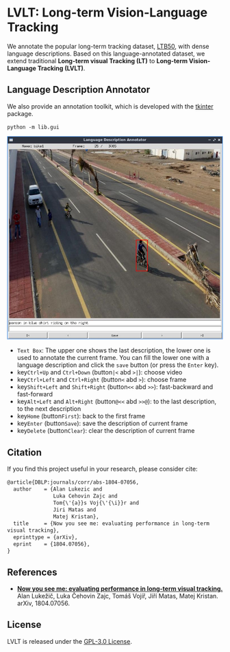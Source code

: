 # LVLT: Long-term Vision-Language Tracking
We annotate the popular long-term tracking dataset, [LTB50](https://arxiv.org/abs/1804.07056), with dense language descriptions.
Based on this language-annotated dataset, we extend traditional **Long-term visual Tracking (LT)** to **Long-term Vision-Language Tracking (LVLT)**.

## Language Description Annotator
We also provide an annotation toolkit, which is developed with the [tkinter](https://docs.python.org/3/library/tkinter.html) package.
```commandline
python -m lib.gui 
```
![](https://github.com/lawpdas/LVLT/blob/main/screen.jpg)
- `Text Box`: The upper one shows the last description, the lower one is used to annotate the current frame. 
You can fill the lower one with a language description and click the `save` button (or press the `Enter` key).
- key`Ctrl+Up` and `Ctrl+Down` (button`|<` abd `>|`): choose video
- key`Ctrl+Left` and `Ctrl+Right` (button`<` abd `>`): choose frame
- key`Shift+Left` and `Shift+Right` (button`<<` abd `>>`): fast-backward and fast-forward
- key`Alt+Left` and `Alt+Right` (button`@<<` abd `>>@`): to the last description, to the next description
- key`Home` (button`First`): back to the first frame
- key`Enter` (button`Save`): save the description of current frame
- key`Delete` (button`Clear`): clear the description of current frame


## Citation
If you find this project useful in your research, please consider cite:
```
@article{DBLP:journals/corr/abs-1804-07056,
  author    = {Alan Lukezic and
               Luka Cehovin Zajc and
               Tom{\'{a}}s Voj{\'{\i}}r and
               Jiri Matas and
               Matej Kristan},
  title     = {Now you see me: evaluating performance in long-term visual tracking},
  eprinttype = {arXiv},
  eprint    = {1804.07056},
}
```

## References
- [**Now you see me: evaluating performance in long-term visual tracking.**]((https://arxiv.org/abs/1804.07056)) <br />
Alan Lukežič, Luka Čehovin Zajc, Tomáš Vojíř, Jiří Matas, Matej Kristan. arXiv, 1804.07056.

## License
LVLT is released under the [GPL-3.0 License](https://github.com/lawpdas/LVLT/blob/main/LICENSE).